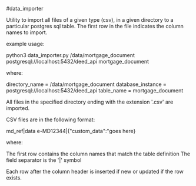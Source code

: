 #data_importer

Utility to import all files of a given type (csv), in a given directory
to a particular postgres sql table. The first row in the file indicates
the column names to import.

example usage:

python3 data_importer.py /data/mortgage_document postgresql://localhost:5432/deed_api mortgage_document


where:

directory_name = /data/mortgage_document
database_instance = postgresql://localhost:5432/deed_api
table_name = mortgage_document

All files in the specified directory ending with the extension '.csv' are imported.

CSV files are in the following format:

md_ref|data
e-MD12344|{"custom_data":"goes here}

where:

The first row contains the column names that match the table definition
The field separator is the '|' symbol

Each row after the column header is inserted if new or updated if the row exists.

